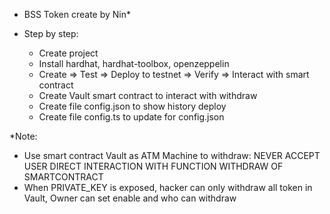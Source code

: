 * BSS Token create by Nin*
  
* Step by step:
  - Create project
  - Install hardhat, hardhat-toolbox, openzeppelin
  - Create => Test => Deploy to testnet => Verify => Interact with smart contract
  - Create Vault smart contract to interact with withdraw
  - Create file config.json to show history deploy
  - Create file config.ts to update for config.json

*Note:
  - Use smart contract Vault as ATM Machine to withdraw: NEVER ACCEPT USER DIRECT INTERACTION WITH FUNCTION WITHDRAW OF SMARTCONTRACT
  - When PRIVATE_KEY is exposed, hacker can only withdraw all token in Vault, Owner can set enable and who can withdraw
